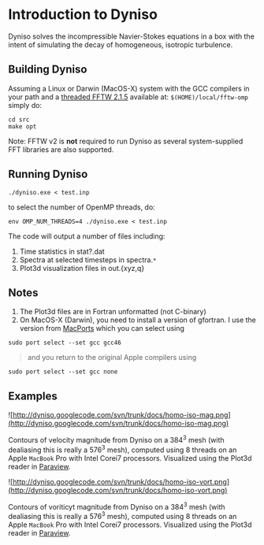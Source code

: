 # Introduction to Dyniso #

Dyniso solves the incompressible Navier-Stokes equations in a box
with the intent of simulating the decay of homogeneous, isotropic
turbulence.

## Building Dyniso ##

Assuming a Linux or Darwin (MacOS-X) system with the GCC compilers in your path and a [threaded FFTW 2.1.5](BuildFFTW.md) available at:
`$(HOME)/local/fftw-omp`
simply do:
```
cd src
make opt
```

Note:  FFTW v2 is **not** required to run Dyniso as several system-supplied FFT libraries are also supported.

## Running Dyniso ##
```
./dyniso.exe < test.inp
```
to select the number of OpenMP threads, do:
```
env OMP_NUM_THREADS=4 ./dyniso.exe < test.inp
```
The code will output a number of files including:

  1. Time statistics in stat?.dat
  1. Spectra at selected timesteps in spectra.`*`
  1. Plot3d visualization files in out.{xyz,q}

## Notes ##
  1. The Plot3d files are in Fortran unformatted (not C-binary)
  1. On MacOS-X (Darwin), you need to install a version of gfortran.  I use the version from [MacPorts](http://www.macports.org) which you can select using
```
sudo port select --set gcc gcc46
```
> and you return to the original Apple compilers using
```
sudo port select --set gcc none
```

## Examples ##

![http://dyniso.googlecode.com/svn/trunk/docs/homo-iso-mag.png](http://dyniso.googlecode.com/svn/trunk/docs/homo-iso-mag.png)

Contours of velocity magnitude from Dyniso on a 384<sup>3</sup> mesh (with dealiasing this is really a 576<sup>3</sup> mesh), computed using 8 threads on an Apple `MacBook` Pro with Intel Corei7 processors.  Visualized using the Plot3d reader in [Paraview](http://www.paraview.org/).

![http://dyniso.googlecode.com/svn/trunk/docs/homo-iso-vort.png](http://dyniso.googlecode.com/svn/trunk/docs/homo-iso-vort.png)

Contours of voriticyt magnitude from Dyniso on a 384<sup>3</sup> mesh (with dealiasing this is really a 576<sup>3</sup> mesh), computed using 8 threads on an Apple `MacBook` Pro with Intel Corei7 processors.  Visualized using the Plot3d reader in [Paraview](http://www.paraview.org/).